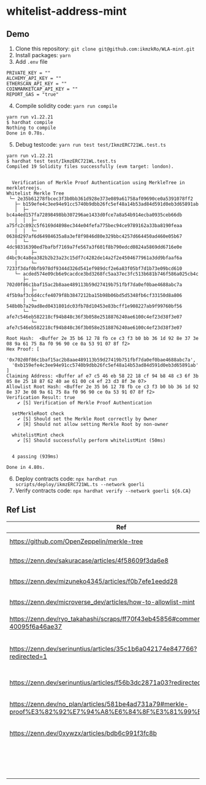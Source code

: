 # whitelist-address-mint 
## Demo
1. Clone this repository: `git clone git@github.com:ikmzkRo/WLA-mint.git`
2. Install packages: `yarn`
3. Add `.env` file
```
PRIVATE_KEY = ""
ALCHEMY_API_KEY = ""
ETHERSCAN_API_KEY = ""
COINMARKETCAP_API_KEY = ""
REPORT_GAS = "true"
```
4. Compile solidity code: `yarn run compile`
```
yarn run v1.22.21
$ hardhat compile
Nothing to compile
Done in 0.78s.
```
5. Debug testcode: `yarn run test test/IkmzERC721WL.test.ts`
```
yarn run v1.22.21
$ hardhat test test/IkmzERC721WL.test.ts
Compiled 19 Solidity files successfully (evm target: london).


  Verification of Merkle Proof Authentication using MerkleTree in merkletreejs.
Whitelist Merkle Tree
 └─ 2e35b61278fbcec3f3b0bb361d928e373e089a61758af09690ce0a5391078ff2
   ├─ b159efe4c3ee94e91cc5740b9dbb26fc5ef48a14b53ad84d591d0eb3d65891ab
   │  ├─ bc4a4ed157fa72898498bb307296ae1433d0fce7a8a54b914ecba0935ceb66db
   │  │  ├─ a75fc2c892c5f6169d4898ec344e04fefa775bec94ce9789162a33ba8190feaa
   │  │  └─ 0638d297af6d64984635a8a3ef8f9846d80e329bbc4257d664450ad460e05b67
   │  └─ 4dc98316390ed7bafbf7169a7fe567a3f601f8b790edcd0824a5869dd6716e0e
   │     ├─ d4bc9c4a8ea382b2b23a23c15df7c4282de14a2f2e4504677961a3dd9bfaaf6a
   │     └─ 7233f3daf0bfb978df9344d326d541ef989dcf2e6a83f05bf7d1b73e09bcd610
   └─ acded574e09cb6e9cacdce3bd3268fc5aa37ec3fc513b681b746f586a025cb4c
      ├─ 702d0f86c1baf15ac2b8aae489113b59d27419b751fbf7da0ef0bae4688abc7a
      │  ├─ 4f5b9af3c6d4ccfe4079f8b3847212ba15b98b06bd5d5348fb6cf33150d8a806
      │  └─ 548b0b7a29ad8ed0431801dc03fb78d10453e83bcff1e908227ab9f99760bf56
      └─ afe7c546eb582218cf94b848c36f3b058e2518876240ae6100c4ef23d38f3e07
         └─ afe7c546eb582218cf94b848c36f3b058e2518876240ae6100c4ef23d38f3e07

Root Hash:  <Buffer 2e 35 b6 12 78 fb ce c3 f3 b0 bb 36 1d 92 8e 37 3e 08 9a 61 75 8a f0 96 90 ce 0a 53 91 07 8f f2>
Hex Proof: [
  '0x702d0f86c1baf15ac2b8aae489113b59d27419b751fbf7da0ef0bae4688abc7a',
  '0xb159efe4c3ee94e91cc5740b9dbb26fc5ef48a14b53ad84d591d0eb3d65891ab'
]
Claiming Address: <Buffer af e7 c5 46 eb 58 22 18 cf 94 b8 48 c3 6f 3b 05 8e 25 18 87 62 40 ae 61 00 c4 ef 23 d3 8f 3e 07>
Allowlist Root Hash: <Buffer 2e 35 b6 12 78 fb ce c3 f3 b0 bb 36 1d 92 8e 37 3e 08 9a 61 75 8a f0 96 90 ce 0a 53 91 07 8f f2>
Verification Result: true
    ✔ [S] Verification of Merkle Proof Authentication

  setMerkleRoot check
    ✔ [S] Should set the Merkle Root correctly by Owner
    ✔ [R] Should not allow setting Merkle Root by non-owner

  whitelistMint check
    ✔ [S] Should successfully perform whitelistMint (50ms)


  4 passing (939ms)

Done in 4.80s.
```
6. Deploy contracts code: `npx hardhat run scripts/deploy/ikmzERC721WL.ts --network goerli`
7. Verify contracts code: `npx hardhat verify --network goerli ${6.CA}`

## Ref List
| Ref | Title |
| ---- | ---- |
| https://github.com/OpenZeppelin/merkle-tree | OpenZeppelin/merkle-tree |
| https://zenn.dev/sakuracase/articles/4f58609f3da6e8 | ゼロ知識でふんわり理解するマークルツリー |
| https://zenn.dev/mizuneko4345/articles/f0b7efe1eedd28 | Pythonで作るマークルツリー |
| https://zenn.dev/microverse_dev/articles/how-to-allowlist-mint | AllowList を用いた NFT の mint |
| https://zenn.dev/ryo_takahashi/scraps/ff70f43eb45856#comment-40095f6a46ae37 | META KAWAII 🍭 を支える技術 |
| https://zenn.dev/serinuntius/articles/35c1b6a042174e847766?redirected=1 | Uniswapが1200ものアドレスにトークン配布した方法が賢すぎるのでメモ |
| https://zenn.dev/serinuntius/articles/f56b3dc2871a03?redirected=1 | zkRollupの回路内で計算してること |
| https://zenn.dev/no_plan/articles/581be4ad731a79#merkle-proof%E3%82%92%E7%94%A8%E6%84%8F%E3%81%99%E3%82%8B | NFTを用いたCTFを開催したので問題作成者が解説してみる |
| https://zenn.dev/0xywzx/articles/bdb6c991f3fc8b | ZKP（zkSNARKs）の使い方と活用事例 |
|  |  |
|  |  |
|  |  |
|  |  |
|  |  |
|  |  |
|  |  |
|  |  |
|  |  |
|  |  |
|  |  |
|  |  |
|  |  |
|  |  |
|  |  |
